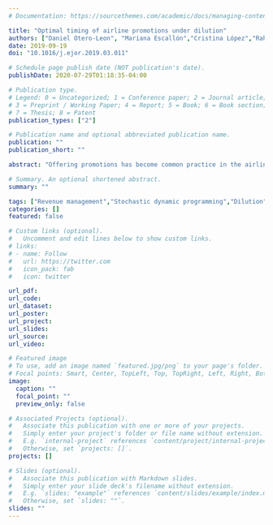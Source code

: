 ```yaml
---
# Documentation: https://sourcethemes.com/academic/docs/managing-content/

title: "Optimal timing of airline promotions under dilution"
authors: ["Daniel Otero-Leon", "Mariana Escallón","Cristina López","Raha Akhavan-Tabatabaei"]
date: 2019-09-19
doi: "10.1016/j.ejor.2019.03.011"

# Schedule page publish date (NOT publication's date).
publishDate: 2020-07-29T01:18:35-04:00

# Publication type.
# Legend: 0 = Uncategorized; 1 = Conference paper; 2 = Journal article;
# 3 = Preprint / Working Paper; 4 = Report; 5 = Book; 6 = Book section;
# 7 = Thesis; 8 = Patent
publication_types: ["2"]

# Publication name and optional abbreviated publication name.
publication: ""
publication_short: ""

abstract: "Offering promotions has become common practice in the airline industry as a strategy to boost the total revenue. An effective promotion campaign should be adequately priced and timed to attract sufficient extra demand and compensate for the markdown price. Diversion of demand from the regular fare to the markdown price is also a side-effect of offering promotions, which needs to be considered in designing successful campaigns. Demand dilution occurs when customers are attracted to the promotional fare from higher fare families, or from future purchases to the promotional time window. We propose a stochastic dynamic model for the optimal timing of promotions, considering both types of dilution and given fixed prices for the regular and promotional fares. We prove the existence of an optimal policy, and derive structural properties to find the minimum number of unsold seats that justifies the promotion under dilution. We examine the performance of this model on two cases from a Latin American airline and demonstrate considerable savings by applying our proposed optimal policy versus the airline’s current policy."

# Summary. An optional shortened abstract.
summary: ""

tags: ["Revenue management","Stochastic dynamic programming","Dilution","Airline promotion","OR in airlines"]
categories: []
featured: false

# Custom links (optional).
#   Uncomment and edit lines below to show custom links.
# links:
# - name: Follow
#   url: https://twitter.com
#   icon_pack: fab
#   icon: twitter

url_pdf:
url_code:
url_dataset:
url_poster:
url_project:
url_slides:
url_source:
url_video:

# Featured image
# To use, add an image named `featured.jpg/png` to your page's folder. 
# Focal points: Smart, Center, TopLeft, Top, TopRight, Left, Right, BottomLeft, Bottom, BottomRight.
image:
  caption: ""
  focal_point: ""
  preview_only: false

# Associated Projects (optional).
#   Associate this publication with one or more of your projects.
#   Simply enter your project's folder or file name without extension.
#   E.g. `internal-project` references `content/project/internal-project/index.md`.
#   Otherwise, set `projects: []`.
projects: []

# Slides (optional).
#   Associate this publication with Markdown slides.
#   Simply enter your slide deck's filename without extension.
#   E.g. `slides: "example"` references `content/slides/example/index.md`.
#   Otherwise, set `slides: ""`.
slides: ""
---
```

